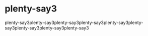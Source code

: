 # plenty-say3
plenty-say3plenty-say3plenty-say3plenty-say3plenty-say3plenty-say3plenty-say3plenty-say3plenty-say3
